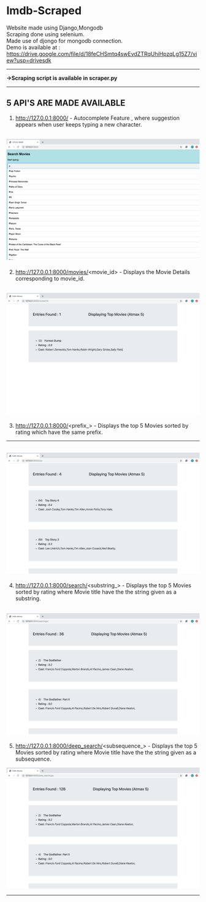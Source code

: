 # Imdb-Scraped

Website made using Django,Mongodb 
<br />
Scraping done using selenium.
<br />
Made use of djongo for mongodb connection.
<br />
Demo is available at : https://drive.google.com/file/d/18feCHSmtq4swEvdZTRqUhiHpzqLg15Z7/view?usp=drivesdk

***
**->Scraping script is available in scraper.py**
***

## 5 API'S ARE MADE AVAILABLE

1) http://127.0.0.1:8000/      -  Autocomplete Feature , where suggestion appears when user keeps typing a new character.

![alt text](screenshots/2.png)
---
2) http://127.0.0.1:8000/movies/<movie_id>    - Displays the Movie Details corresponding to movie_id.

![alt text](screenshots/6.png)
---
3) http://127.0.0.1:8000/<prefix_>        - Displays the top 5 Movies sorted by rating which have the same prefix.
---
![alt text](screenshots/7.png)
---
4) http://127.0.0.1:8000/search/<substring_>        - Displays the top 5 Movies sorted by rating where Movie title have the the string given as a substring.

![alt text](screenshots/8.png)
---
5) http://127.0.0.1:8000/deep_search/<subsequence_>        - Displays the top 5 Movies sorted by rating where Movie title have the the string given as a subsequence.

![alt text](screenshots/9.png)

---
